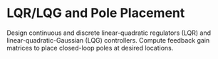 # **LQR/LQG and Pole Placement**

Design continuous and discrete linear-quadratic regulators (LQR) and linear-quadratic-Gaussian (LQG) controllers. Compute feedback gain matrices to place closed-loop poles at desired locations.
